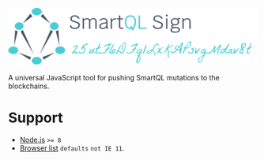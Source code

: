 ![img](https://raw.githubusercontent.com/relocke/smartql-sign/master/logo.svg)


A universal JavaScript tool for pushing SmartQL mutations to the blockchains.

# Support

- [Node.js](https://nodejs.org/en/) `>= 8`
- [Browser list](https://github.com/browserslist/browserslist) `defaults` `not IE 11`.



